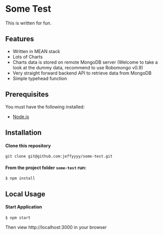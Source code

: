 # Some Test

This is written for fun.

## Features

  - Written in MEAN stack
  - Lots of Charts
  - Charts data is stored on remote MongoDB server (Welcome to take a look at the dummy data, recommend to use Robomongo v0.9)
  - Very straight forward backend API to retrieve data from MongoDB
  - Simple typehead function

## Prerequisites
You must have the following installed:

 - [Node.js](http://nodejs.org/ "Node.js")

## Installation

#### Clone this repository
`git clone git@github.com:jeffyyyy/some-test.git`

#### From the project folder `some-test` run:

    $ npm install

## Local Usage

#### Start Application

    $ npm start

Then view http://localhost:3000 in your browser
